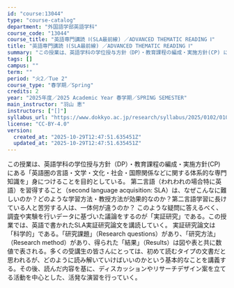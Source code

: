 ```yaml
---
id: "course:13044"
type: "course-catalog"
department: "外国語学部英語学科"
course_code: "13044"
course_title: "英語専門講読 Ⅰ(SLA最前線) ／ADVANCED THEMATIC READING Ⅰ"
title: "英語専門講読 Ⅰ(SLA最前線) ／ADVANCED THEMATIC READING Ⅰ"
summary: "この授業は、英語学科の学位授与方針（DP）・教育課程の編成・実施方針(CP) にある「英語圏の言語・文学・文化・社会・国際関係などに関する体系的な専門知識を」身につけることを目的としている。 第二言語（われわれの場合特に英語）を習得すること…"
tags: []
campus: ""
term: ""
period: "火2／Tue 2"
course_type: "春学期／Spring"
credits: 2
year: "2025年度／2025 Academic Year 春学期／SPRING SEMESTER"
main_instructor: "羽山 恵"
instructors: ["[]"]
syllabus_url: "https://www.dokkyo.ac.jp/research/syllabus/2025/0102/0102_13044_ja_JP.html"
license: "CC-BY-4.0"
version:
  created_at: "2025-10-29T12:47:51.635451Z"
  updated_at: "2025-10-29T12:47:51.635451Z"
---
```

この授業は、英語学科の学位授与方針（DP）・教育課程の編成・実施方針(CP) にある「英語圏の言語・文学・文化・社会・国際関係などに関する体系的な専門知識を」身につけることを目的としている。 第二言語（われわれの場合特に英語）を習得すること（second language acquisition: SLA）は、なぜこんなに難しいのか？どのような学習方法・教授方法が効果的なのか？第二言語学習に長けている人と苦労する人は、一体何が違うのか？ このような疑問に答えるべく、調査や実験を行いデータに基づいた議論をするのが「実証研究」である。この授業では、英語で書かれたSLA実証研究論文を講読していく。 実証研究論文は「科学的」である。「研究課題」（Research questions）があり、「研究方法」（Research method）があり、得られた「結果」（Results）は図や表と共に数値で表される。多くの受講生の皆さんにとっては、初めて読むタイプの文書だと思われるが、どのように読み解いていけばいいのかという基本的なことを講義する。その後、読んだ内容を基に、ディスカッションやリサーチデザイン案を立てる活動を中心とした、活発な演習を行っていく。
